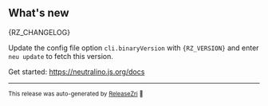 ## What's new
{RZ_CHANGELOG}

Update the config file option `cli.binaryVersion` with `{RZ_VERSION}` and enter `neu update` to fetch this version.

Get started: https://neutralino.js.org/docs

<hr/>


<small>This release was auto-generated by [ReleaseZri](https://github.com/codezri/releasezri) :rocket:</small>
